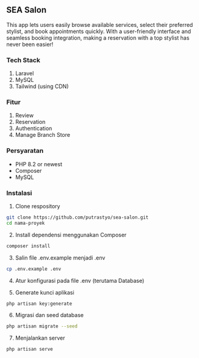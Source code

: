 ## SEA Salon

This app lets users easily browse available services, select their preferred stylist, and book
appointments quickly. With a user-friendly interface and seamless booking integration, making a
reservation with a top stylist has never been easier!

### Tech Stack

1. Laravel
2. MySQL
3. Tailwind (using CDN)

### Fitur

1. Review
2. Reservation
3. Authentication
4. Manage Branch Store

### Persyaratan

-   PHP 8.2 or newest
-   Composer
-   MySQL

### Instalasi

1. Clone respository

```bash
git clone https://github.com/putrastyo/sea-salon.git
cd nama-proyek
```

2. Install dependensi menggunakan Composer

```bash
composer install
```

3. Salin file .env.example menjadi .env

```bash
cp .env.example .env
```

4. Atur konfigurasi pada file .env (terutama Database)

5. Generate kunci aplikasi

```bash
php artisan key:generate
```

6. Migrasi dan seed database

```bash
php artisan migrate --seed
```

7. Menjalankan server

```bash
php artisan serve
```
